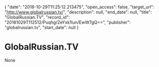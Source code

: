 {
  "date": "2018-10-29T11:25:12.213475", 
  "open_access": false, 
  "target_url": "http://www.globalrussian.tv/", 
  "description": null, 
  "end_date": null, 
  "title": "GlobalRussian.TV", 
  "record_id": "20181029T112512/Puqhg/ZeYxk1lun/EwW7gQ==", 
  "publisher": "globalrussian.tv", 
  "start_date": null
}

# GlobalRussian.TV

None